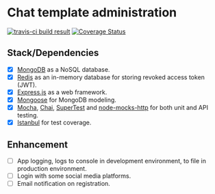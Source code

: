 # Chat template administration

[![travis-ci build result](https://travis-ci.org/nawawishkid/chat-admin-server.svg?branch=master)](https://travis-ci.org/nawawishkid/chat-admin-server)
[![Coverage Status](https://coveralls.io/repos/github/nawawishkid/chat-admin-server/badge.svg?branch=master)](https://coveralls.io/github/nawawishkid/chat-admin-server?branch=master)  

## Stack/Dependencies
- [x] [MongoDB](https://www.mongodb.com/) as a NoSQL database.
- [x] [Redis](https://redis.io/) as an in-memory database for storing revoked access token (JWT).
- [x] [Express.js](https://expressjs.com/) as a web framework.
- [x] [Mongoose](https://mongoosejs.com/) for MongoDB modeling.
- [x] [Mocha](https://mochajs.org/), [Chai](https://www.chaijs.com/), [SuperTest](https://github.com/visionmedia/supertest) and [node-mocks-http](https://github.com/howardabrams/node-mocks-http) for both unit and API testing. 
- [x] [Istanbul](https://istanbul.js.org/) for test coverage.

## Enhancement

- [ ] App logging, logs to console in development environment, to file in production environment.
- [ ] Login with some social media platforms.
- [ ] Email notification on registration.
